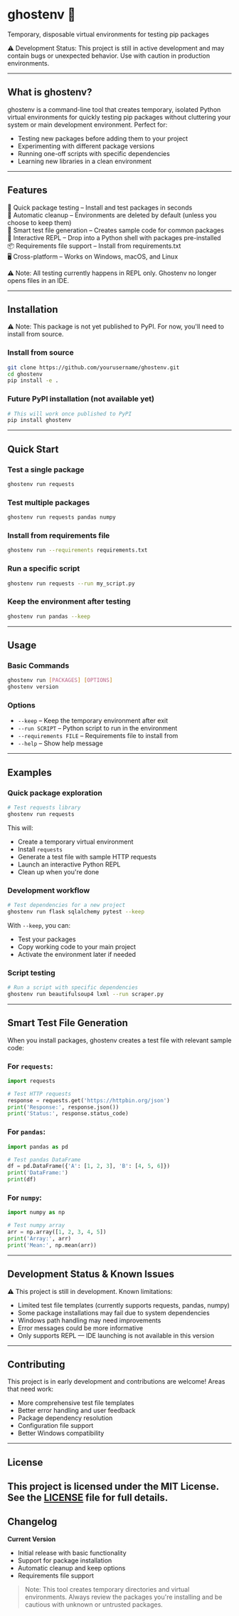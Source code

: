 # ghostenv 👻  
Temporary, disposable virtual environments for testing pip packages

⚠️ Development Status: This project is still in active development and may contain bugs or unexpected behavior. Use with caution in production environments.

---

## What is ghostenv?  
ghostenv is a command-line tool that creates temporary, isolated Python virtual environments for quickly testing pip packages without cluttering your system or main development environment. Perfect for:

- Testing new packages before adding them to your project  
- Experimenting with different package versions  
- Running one-off scripts with specific dependencies  
- Learning new libraries in a clean environment  

---

## Features  
🚀 Quick package testing – Install and test packages in seconds  
🧹 Automatic cleanup – Environments are deleted by default (unless you choose to keep them)  
📝 Smart test file generation – Creates sample code for common packages  
🐍 Interactive REPL – Drop into a Python shell with packages pre-installed  
📦 Requirements file support – Install from requirements.txt  
🖥️ Cross-platform – Works on Windows, macOS, and Linux  

⚠️ Note: All testing currently happens in REPL only. Ghostenv no longer opens files in an IDE.

---

## Installation  
⚠️ Note: This package is not yet published to PyPI. For now, you'll need to install from source.

### Install from source
```bash
git clone https://github.com/yourusername/ghostenv.git  
cd ghostenv  
pip install -e .
```

### Future PyPI installation (not available yet)
```bash
# This will work once published to PyPI  
pip install ghostenv
```

---

## Quick Start

### Test a single package
```bash
ghostenv run requests
```

### Test multiple packages
```bash
ghostenv run requests pandas numpy
```

### Install from requirements file
```bash
ghostenv run --requirements requirements.txt
```

### Run a specific script
```bash
ghostenv run requests --run my_script.py
```

### Keep the environment after testing
```bash
ghostenv run pandas --keep
```

---

## Usage

### Basic Commands
```bash
ghostenv run [PACKAGES] [OPTIONS]  
ghostenv version
```

### Options
- `--keep` – Keep the temporary environment after exit  
- `--run SCRIPT` – Python script to run in the environment  
- `--requirements FILE` – Requirements file to install from  
- `--help` – Show help message  

---

## Examples

### Quick package exploration
```bash
# Test requests library  
ghostenv run requests
```

This will:  
- Create a temporary virtual environment  
- Install `requests`  
- Generate a test file with sample HTTP requests  
- Launch an interactive Python REPL  
- Clean up when you're done  

### Development workflow
```bash
# Test dependencies for a new project  
ghostenv run flask sqlalchemy pytest --keep
```

With `--keep`, you can:  
- Test your packages  
- Copy working code to your main project  
- Activate the environment later if needed  

### Script testing
```bash
# Run a script with specific dependencies  
ghostenv run beautifulsoup4 lxml --run scraper.py
```

---

## Smart Test File Generation

When you install packages, ghostenv creates a test file with relevant sample code:

### For `requests`:
```python
import requests

# Test HTTP requests
response = requests.get('https://httpbin.org/json')
print('Response:', response.json())
print('Status:', response.status_code)
```

### For `pandas`:
```python
import pandas as pd

# Test pandas DataFrame
df = pd.DataFrame({'A': [1, 2, 3], 'B': [4, 5, 6]})
print('DataFrame:')
print(df)
```

### For `numpy`:
```python
import numpy as np

# Test numpy array
arr = np.array([1, 2, 3, 4, 5])
print('Array:', arr)
print('Mean:', np.mean(arr))
```

---

## Development Status & Known Issues

⚠️ This project is still in development. Known limitations:

- Limited test file templates (currently supports requests, pandas, numpy)  
- Some package installations may fail due to system dependencies  
- Windows path handling may need improvements  
- Error messages could be more informative  
- Only supports REPL — IDE launching is not available in this version  

---

## Contributing  
This project is in early development and contributions are welcome! Areas that need work:

- More comprehensive test file templates  
- Better error handling and user feedback  
- Package dependency resolution  
- Configuration file support  
- Better Windows compatibility  

---

## License  

This project is licensed under the MIT License.  
See the [LICENSE](LICENSE) file for full details.
---

## Changelog

**Current Version**  
- Initial release with basic functionality  
- Support for package installation  
- Automatic cleanup and keep options  
- Requirements file support  

> Note: This tool creates temporary directories and virtual environments. Always review the packages you're installing and be cautious with unknown or untrusted packages.

